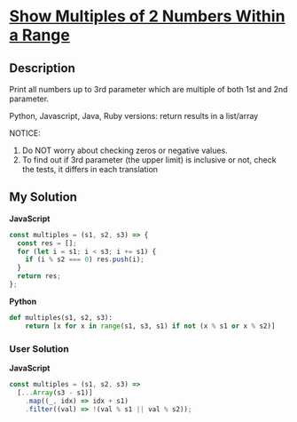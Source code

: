 # [Show Multiples of 2 Numbers Within a Range](https://www.codewars.com/kata/583989556754d6f4c700018e)

## Description

Print all numbers up to 3rd parameter which are multiple of both 1st and 2nd parameter.

Python, Javascript, Java, Ruby versions: return results in a list/array

NOTICE:

1. Do NOT worry about checking zeros or negative values.
2. To find out if 3rd parameter (the upper limit) is inclusive or not, check the tests, it differs in each translation

## My Solution

**JavaScript**

```js
const multiples = (s1, s2, s3) => {
  const res = [];
  for (let i = s1; i < s3; i += s1) {
    if (i % s2 === 0) res.push(i);
  }
  return res;
};
```

**Python**

```py
def multiples(s1, s2, s3):
    return [x for x in range(s1, s3, s1) if not (x % s1 or x % s2)]
```

### User Solution

**JavaScript**

```js
const multiples = (s1, s2, s3) =>
  [...Array(s3 - s1)]
    .map((_, idx) => idx + s1)
    .filter((val) => !(val % s1 || val % s2));
```